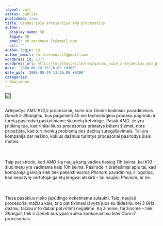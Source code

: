 ```yaml
---
layout: post
status: publish
published: true
title: Gandai apie artėjančius AMD procesorius
author:
  display_name: SB
  login: SB
  email: sb.technews.lt@gmail.com
  url: ''
author_login: SB
author_email: sb.technews.lt@gmail.com
wordpress_id: 2377
wordpress_url: http://localhost/site/new/gandai_apie_artejancius_amd_procesorius/
date: '2008-08-29 13:26:05 +0300'
date_gmt: '2008-08-29 13:26:05 +0300'
categories:
- Naujienos
---
```

<div class="imgright"><img src="http://tbn0.google.com/images?q=tbn:OkUevo231hp-VM:http://blogs.intel.com/technology/Copy%2520of%252045nm.jpg" border="1"></div>
<p><br>Artėjantys <i>AMD K10,5</i> procesoriai, kurie dar žinomi kodiniais pavadinimais <i>Deneb</i> ir <i>Shanghai</i>, bus pagaminti 45 nm technologiniu proceso pagrindu ir turėtų pasirodyti paskutiniame šių metų ketvirtyje. Pasak <i>AMD</i>, jie yra įsitikinę tuo, kad rinkai šiuos procesorius pristatys būtent šiemet, nors pripažįsta, kad turi menkų problemų ties dažnių sureguliavimais. Tai yra kompanija dar nežino, kokius dažnius turintys procesoriai pasirodys šiais metais.<br />
<br><br />
<br>Taip pat atrodo, kad <i>AMD</i> šią naują kartą vadina tiesiog 11h šeima, kai <i>K10</i> šiuo metu yra vadinama kaip 10h šeima. Pasirodė ir pranešimai apie tai, kad kompanija galvoja šiek tiek pakeisti esamą <i>Phenom</i> pavadinimą ir logotipą, kad nepatyrę vartotojai galėtų lengvai atskirti – tai naujieji <i>Phenom</i>, ar ne.<br />
<br><br />
<br>Tiesa pasakius nieko įspūdingo neketinama sulaukti. Taip, naujieji procesoriai mažiau kais, taip pat tikimasi išvysti juos su didesniu nei 3 GHz dažniu, tačiau ir to dabar patvirtinti negalime. Ką žinome, tai žinome – tiek <i>Shangai</i>, tiek ir <i>Deneb</i> bus ypač sunku konkuruoti su <i>Intel Core i7</i> procesoriais.<br />
<br><br />
<br><br />
<br></p>
